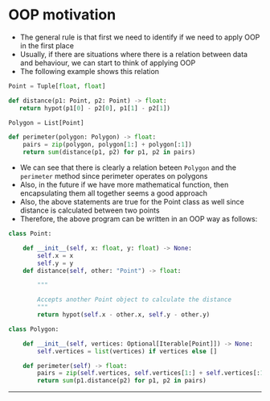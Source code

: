 # OOP motivation
* The general rule is that first we need to identify if we need to apply OOP in the first place
* Usually, if there are situations where there is a relation between data and behaviour, we can start to think of applying OOP
* The following example shows this relation
```python
Point = Tuple[float, float]

def distance(p1: Point, p2: Point) -> float:
   return hypot(p1[0] - p2[0], p1[1] - p2[1])

Polygon = List[Point]

def perimeter(polygon: Polygon) -> float:
    pairs = zip(polygon, polygon[1:] + polygon[:1])
    return sum(distance(p1, p2) for p1, p2 in pairs)
```
* We can see that there is clearly a relation beteen ```Polygon``` and the ```perimeter``` method since perimeter operates on polygons
* Also, in the future if we have more mathematical function, then encapsulating them all together seems a good approach
* Also, the above statements are true for the Point class as well since distance is calculated between two points
* Therefore, the above program can be written in an OOP way as follows:
```python
class Point:

    def __init__(self, x: float, y: float) -> None:
        self.x = x
        self.y = y
    def distance(self, other: "Point") -> float:

        """

        Accepts another Point object to calculate the distance
        """
        return hypot(self.x - other.x, self.y - other.y)

class Polygon:

    def __init__(self, vertices: Optional[Iterable[Point]]) -> None:
        self.vertices = list(vertices) if vertices else []

    def perimeter(self) -> float:
        pairs = zip(self.vertices, self.vertices[1:] + self.vertices[:1])
        return sum(p1.distance(p2) for p1, p2 in pairs)

```
--- 